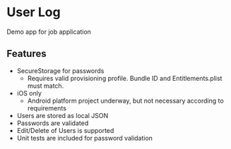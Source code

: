 # User Log
Demo app for job application

## Features
- SecureStorage for passwords
    - Requires valid provisioning profile. Bundle ID and Entitlements.plist must match.
- iOS only
    - Android platform project underway, but not necessary according to requirements
- Users are stored as local JSON
- Passwords are validated
- Edit/Delete of Users is supported
- Unit tests are included for password validation
